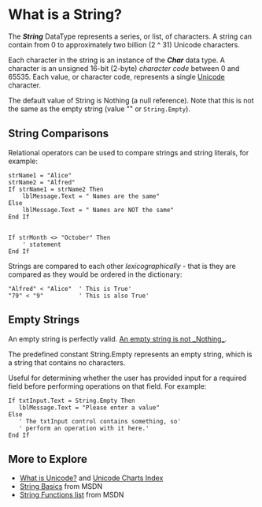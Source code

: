 # What is a String? #

The _**String**_ DataType represents a series, or list, of characters.
A string can contain from 0 to approximately two billion (2 ^ 31) Unicode characters.

Each character in the string is an instance of the _**Char**_ data type.
A character is an unsigned 16-bit (2-byte) _character code_ between 0 and 65535.
Each value, or character code, represents a single
[Unicode](http://unicode.org/standard/WhatIsUnicode.html) character.

The default value of String is Nothing (a null reference).
Note that this is not the same as the empty string (value "" or `String.Empty`).

## String Comparisons ##
Relational operators can be used to compare strings and string literals,
for example:
```vb.net
strName1 = "Alice"
strName2 = "Alfred"
If strName1 = strName2 Then
	lblMessage.Text = " Names are the same"
Else
	lblMessage.Text = " Names are NOT the same"
End If


If strMonth <> "October" Then
	' statement
End If
```

Strings are compared to each other _lexicographically_ - that is they
are compared as they would be ordered in the dictionary:

```vb.net
"Alfred" < "Alice"  ' This is True' 
"79" < "9"          ' This is also True'
```


## Empty Strings ##
An empty string is perfectly valid.
[An empty string is not \_Nothing\_](https://msdn.microsoft.com/en-us/library/ms233957.aspx).

The predefined constant String.Empty represents an empty string,
which is a string that contains no characters.

Useful for determining whether the user has provided input for
a required field before performing operations on that field.
For example:
```vb.net
If txtInput.Text = String.Empty Then
   lblMessage.Text = "Please enter a value"
Else
   ' The txtInput control contains something, so'
   ' perform an operation with it here.'
End If
```

## More to Explore ##
  * [What is Unicode?](http://unicode.org/standard/WhatIsUnicode.html) and [Unicode Charts Index](http://www.unicode.org/charts/index.html)
  * [String Basics](https://msdn.microsoft.com/en-us/library/ms234766.aspx) from MSDN
  * [String Functions list](https://msdn.microsoft.com/en-us/library/dd789093.aspx) from MSDN

